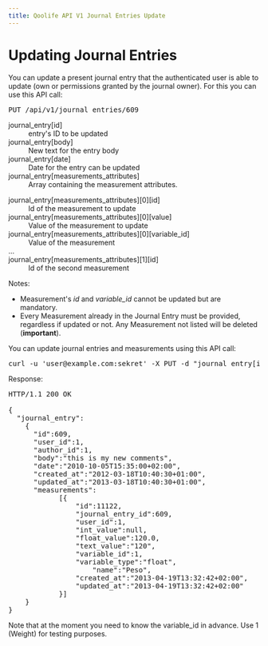 ```yaml
---
title: Qoolife API V1 Journal Entries Update
---
```


# Updating Journal Entries

You can update a present journal entry that the authenticated user is able to update (own or permissions granted by the journal owner). For this you can use this API call:

<pre>
PUT /api/v1/journal_entries/609
</pre>

<dl>
	<dt>journal_entry[id]</dt>
	<dd>entry's ID to be updated</dd>
	<dt>journal_entry[body]</dt>
	<dd>New text for the entry body</dd>
	<dt>journal_entry[date]</dt>
	<dd>Date for the entry can be updated</dd>
	<dt>journal_entry[measurements_attributes]</dt>
	<dd>Array containing the measurement attributes.</dd>
	<dl>
  	<dt>journal_entry[measurements_attributes][0][id]</dt>
  	<dd>Id of the measurement to update</dd>
  	<dt>journal_entry[measurements_attributes][0][value]</dt>
  	<dd>Value of the measurement to update</dd>
  	<dt>journal_entry[measurements_attributes][0][variable_id]</dt>
  	<dd>Value of the measurement</dd>
  	...
  	<dt>journal_entry[measurements_attributes][1][id]</dt>
  	<dd>Id of the second measurement</dd>
	</dl>
</dl>

Notes:

* Measurement's *id* and *variable_id* cannot be updated but are mandatory.
* Every Measurement already in the Journal Entry must be provided, regardless if updated or not. Any Measurement not listed will be deleted (**important**).

You can update journal entries and measurements using this API call:

<pre class="console">
curl -u 'user@example.com:sekret' -X PUT -d "journal_entry[id]=609;journal_entry[body]=this is my new comments;journal_entry[date]=2010-10-05T15:35;ournal_entry[measurements_attributes][0][id]=11122;journal_entry[measurements_attributes][0][value]=120;journal_entry[measurements_attributes][0][variable_id]=1;" http://localhost:3000/api/v1/journal_entries/609
</pre>

Response:

<pre>
HTTP/1.1 200 OK

{
  "journal_entry":
    {
      "id":609,
      "user_id":1,
      "author_id":1,
      "body":"this is my new comments",
      "date":"2010-10-05T15:35:00+02:00",
      "created_at":"2012-03-18T10:40:30+01:00",
      "updated_at":"2013-03-18T10:40:30+01:00",
      "measurements":
    		[{
    			"id":11122,
    			"journal_entry_id":609,
    			"user_id":1,
    			"int_value":null,
    			"float_value":120.0,
    			"text_value":"120",
    			"variable_id":1,
    			"variable_type":"float",
					"name":"Peso",
    			"created_at":"2013-04-19T13:32:42+02:00",
    			"updated_at":"2013-04-19T13:32:42+02:00"
    		}]
    }
}
</pre>

Note that at the moment you need to know the variable_id in advance. Use 1 (Weight) for testing purposes.
